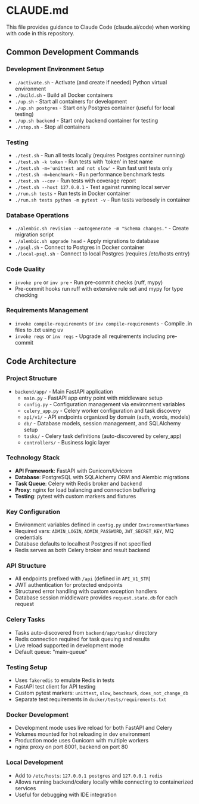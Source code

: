 # CLAUDE.md

This file provides guidance to Claude Code (claude.ai/code) when working with code in this repository.

## Common Development Commands

### Development Environment Setup
- `./activate.sh` - Activate (and create if needed) Python virtual environment
- `./build.sh` - Build all Docker containers
- `./up.sh` - Start all containers for development
- `./up.sh postgres` - Start only Postgres container (useful for local testing)
- `./up.sh backend` - Start only backend container for testing
- `./stop.sh` - Stop all containers

### Testing
- `./test.sh` - Run all tests locally (requires Postgres container running)
- `./test.sh -k token` - Run tests with 'token' in test name
- `./test.sh -m='unittest and not slow'` - Run fast unit tests only
- `./test.sh -m=benchmark` - Run performance benchmark tests
- `./test.sh --cov` - Run tests with coverage report
- `./test.sh --host 127.0.0.1` - Test against running local server
- `./run.sh tests` - Run tests in Docker container
- `./run.sh tests python -m pytest -v` - Run tests verbosely in container

### Database Operations
- `./alembic.sh revision --autogenerate -m "Schema changes."` - Create migration script
- `./alembic.sh upgrade head` - Apply migrations to database
- `./psql.sh` - Connect to Postgres in Docker container
- `./local-psql.sh` - Connect to local Postgres (requires /etc/hosts entry)

### Code Quality
- `invoke pre` or `inv pre` - Run pre-commit checks (ruff, mypy)
- Pre-commit hooks run ruff with extensive rule set and mypy for type checking

### Requirements Management
- `invoke compile-requirements` or `inv compile-requirements` - Compile .in files to .txt using uv
- `invoke reqs` or `inv reqs` - Upgrade all requirements including pre-commit

## Code Architecture

### Project Structure
- `backend/app/` - Main FastAPI application
  - `main.py` - FastAPI app entry point with middleware setup
  - `config.py` - Configuration management via environment variables
  - `celery_app.py` - Celery worker configuration and task discovery
  - `api/v1/` - API endpoints organized by domain (auth, words, models)
  - `db/` - Database models, session management, and SQLAlchemy setup
  - `tasks/` - Celery task definitions (auto-discovered by celery_app)
  - `controllers/` - Business logic layer

### Technology Stack
- **API Framework**: FastAPI with Gunicorn/Uvicorn
- **Database**: PostgreSQL with SQLAlchemy ORM and Alembic migrations
- **Task Queue**: Celery with Redis broker and backend
- **Proxy**: nginx for load balancing and connection buffering
- **Testing**: pytest with custom markers and fixtures

### Key Configuration
- Environment variables defined in `config.py` under `EnvironmentVarNames`
- Required vars: `ADMIN_LOGIN`, `ADMIN_PASSWORD`, `JWT_SECRET_KEY`, MQ credentials
- Database defaults to localhost Postgres if not specified
- Redis serves as both Celery broker and result backend

### API Structure
- All endpoints prefixed with `/api` (defined in `API_V1_STR`)
- JWT authentication for protected endpoints
- Structured error handling with custom exception handlers
- Database session middleware provides `request.state.db` for each request

### Celery Tasks
- Tasks auto-discovered from `backend/app/tasks/` directory
- Redis connection required for task queuing and results
- Live reload supported in development mode
- Default queue: "main-queue"

### Testing Setup
- Uses `fakeredis` to emulate Redis in tests
- FastAPI test client for API testing
- Custom pytest markers: `unittest`, `slow`, `benchmark`, `does_not_change_db`
- Separate test requirements in `docker/tests/requirements.txt`

### Docker Development
- Development mode uses live reload for both FastAPI and Celery
- Volumes mounted for hot reloading in dev environment
- Production mode uses Gunicorn with multiple workers
- nginx proxy on port 8001, backend on port 80

### Local Development
- Add to `/etc/hosts`: `127.0.0.1 postgres` and `127.0.0.1 redis`
- Allows running backend/celery locally while connecting to containerized services
- Useful for debugging with IDE integration
